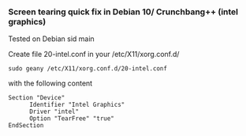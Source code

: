 ### Screen tearing quick fix in Debian 10/ Crunchbang++ (intel graphics)
Tested on Debian sid main

Create file 20-intel.conf in your /etc/X11/xorg.conf.d/

```
sudo geany /etc/X11/xorg.conf.d/20-intel.conf
```

with the following content

```
Section "Device"
	  Identifier "Intel Graphics"
	  Driver "intel"
	  Option "TearFree" "true"	
EndSection
```
